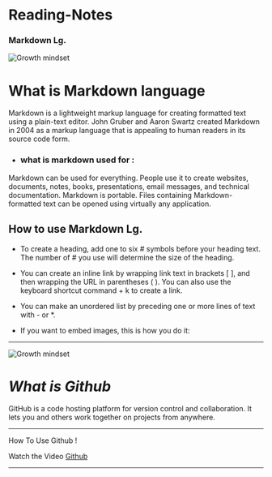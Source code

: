 # Reading-Notes
### **Markdown Lg.** 

![Growth mindset](https://www.howtogeek.com/wp-content/uploads/2019/11/markdown-logo.jpg?height=200p&trim=2,2,2,2.png)

# **What is Markdown language**
Markdown is a lightweight markup language for creating formatted text using a plain-text editor. John Gruber and Aaron Swartz created Markdown in 2004 as a markup language that is appealing to human readers in its source code form. 

- ### what is markdown used for : 
Markdown can be used for everything. People use it to create websites, documents, notes, books, presentations, email messages, and technical documentation. Markdown is portable. Files containing Markdown-formatted text can be opened using virtually any application.

## How to use Markdown Lg.

* To create a heading, add one to six # symbols before your heading text. The number of # you use will determine the size of the heading.

* You can create an inline link by wrapping link text in brackets [ ], and then wrapping the URL in parentheses ( ). You can also use the keyboard shortcut command + k to create a link.

* You can make an unordered list by preceding one or more lines of text with - or *.

* If you want to embed images, this is how you do it:

___


![Growth mindset](https://miro.medium.com/max/719/1*WaaXnUvhvrswhBJSw4YTuQ.png)

# *What is Github*

GitHub is a code hosting platform for version control and collaboration. It lets you and others work together on projects from anywhere.

___

How To Use Github !



 Watch the Video [Github](https://www.youtube.com/watch?v=PQsJR8ci3J0) 

___

